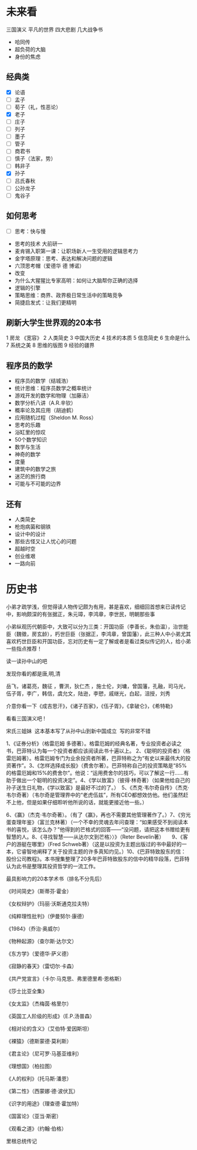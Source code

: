 # 未来看
三国演义
平凡的世界
四大悲剧
几大战争书

- 哈同传
- 超负荷的大脑
- 身份的焦虑

## 经典类
- [x] 论语
- [ ] 孟子
- [ ] 荀子（礼，性恶论）
- [x] 老子
- [ ] 庄子
- [ ] 列子
- [ ] 墨子
- [ ] 管子
- [ ] 商君书
- [ ] 慎子（法家，势）
- [ ] 韩非子
- [x] 孙子
- [ ] 吕氏春秋
- [ ] 公孙龙子
- [ ] 鬼谷子

## 如何思考
- [ ] 思考：快与慢
- 思考的技术 大前研一
- 麦肯锡入职第一课：让职场新人一生受用的逻辑思考力
- 金字塔原理：思考、表达和解决问题的逻辑
- 六顶思考帽（爱德华 德 博诺）
- 改变
- 为什么大猩猩比专家高明：如何让大脑帮你正确的选择
- 逻辑的引擎
- 策略思维：商界、政界极日常生活中的策略竞争
- 简捷启发式：让我们更精明

## 刷新大学生世界观的20本书
1 房龙 《宽容》
2 人类简史
3 中国大历史
4 技术的本质
5 信息简史
6 生命是什么
7 系统之美
8 思维的版图
9 经验的疆界

## 程序员的数学
- 程序员的数学（结城浩）
- 统计思维：程序员数学之概率统计
- 游戏开发的数学和物理（加藤洁）
- 数学分析八讲（A.R.辛钦）
- 概率论及其应用（胡迪鹤）
- 应用随机过程（Sheldon M. Ross）
- 思考的乐趣
- 浴缸里的惊叹
- 50个数学知识
- 数学与生活
- 神奇的数学
- 度量
- 建筑中的数学之旅
- 迷茫的旅行商
- 可能与不可能的边界

## 还有
- 人类简史
- 枪炮病菌和钢铁
- 设计中的设计
- 那些古怪又让人忧心的问题
- 超越时空
- 创业维艰
- 一路向前

# 历史书
小弟才疏学浅，但觉得读人物传记颇为有用，甚是喜欢，细细回首想来已读传记中，影响颇深的有张据正，朱元璋，李鸿章，李世民，明朝那些事

小弟纵观历代朝臣中，大致可以分为三类：开国功臣（李善长，朱伯温），治世能臣（魏徵，房玄龄），朽世巨臣（张据正，李鸿章，曾国藩），此三种人中小弟尤其喜欢朽世巨臣和开国功臣，忘对历史有一定了解或者是看过类似传记的人，给小弟一些指点推荐！

读一读孙中山的吧

发现你看的都是唐,明,清

岳飞，诸葛亮，魏征 ，曹洪，狄仁杰 ，施士伦，刘墉，曾国藩，孔融，司马光，伍子胥，李广，韩信，虞允文，陆逊，李愬，戚继光，白起，沮授，刘秀

介意你看一下《成吉思汗》，《诸子百家》，《伍子胥》，《拿破仑》，《希特勒》

看看三国演义吧 !

宋氏三姐妹  这本基本写了从孙中山到新中国成立  写的非常不错

1、《证券分析》（格雷厄姆 多德著）。格雷厄姆的经典名著，专业投资者必读之书，巴菲特认为每一个投资者都应该阅读此书十遍以上。 2、《聪明的投资者》（格雷厄姆著）。格雷厄姆专门为业余投资者所著，巴菲特称之为“有史以来最伟大的投资著作”。3、《怎样选择成长股》（费舍尔著）。巴菲特称自己的投资策略是“85%的格雷厄姆和15%的费舍尔”。他说：“运用费舍尔的技巧，可以了解这一行……有助于做出一个聪明的投资决定”。4、《学以致富》（彼得·林奇著）（如果他给自己的孙子送生日礼物，《学以致富》是最好不过的了。）　5、《杰克·韦尔奇自传》（杰克·韦尔奇著）（韦尔奇是管理界中的“老虎伍兹”，所有CEO都想效仿他。他们虽然赶不上他，但是如果仔细聆听他所说的话，就能更接近他一些。）

6、《赢》（杰克·韦尔奇著）。（有了《赢》，再也不需要其他管理著作了。）7、《穷光蛋查理年鉴》（富兰克林著）（一个不幸的灵魂去年问查理：“如果感受不到阅读本书的喜悦，该怎么办？”他得到的芒格式的回答——“没问题，请把这本书赠给更有智慧的人。8、《寻找智慧——从达尔文到芒格〉〉》（Reter Bevelin著）　　9、《客户的游艇在哪里》（Fred Schweb著）（这是以投资为主题出版过的书中最好的一本，它睿智地阐释了关于投资主题的许多真知灼见。）10、《巴菲特致股东的信：股份公司教程》。本书搜集整理了20多年巴菲特致股东的信中的精华段落，巴菲特认为此书是整理其投资哲学的一流工作。





最具影响力的20本学术书（排名不分先后）

《时间简史》（斯蒂芬·霍金）

《女权辩护》（玛丽·沃斯通克拉夫特）

《纯粹理性批判》（伊曼努尔·康德）

《1984》（乔治·奥威尔）

《物种起源》（查尔斯·达尔文）

《东方学》（爱德华·萨义德）

《寂静的春天》（雷切尔·卡森）

《共产党宣言》（卡尔·马克思、弗里德里希·恩格斯）


《莎士比亚全集》

《女太监》（杰梅茵·格里尔）

《英国工人阶级的形成》（E.P.汤普森）

《相对论的含义》（艾伯特·爱因斯坦）

《裸猿》（德斯蒙德·莫利斯）

《君主论》（尼可罗·马基亚维利）

《理想国》（柏拉图）

《人的权利》（托马斯·潘恩）

《第二性》（西蒙娜·德·波伏瓦）

《识字的用途》（理查德·霍加特）

《国富论》（亚当·斯密）

《观看之道》（约翰·伯格）

里根总统传记
